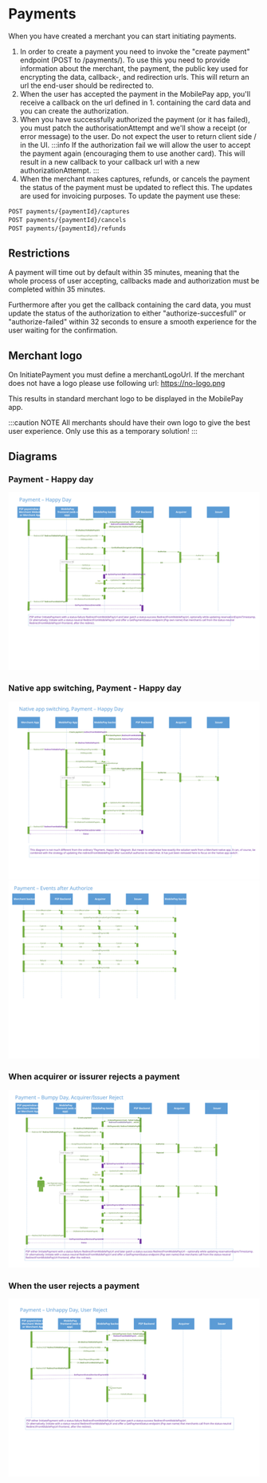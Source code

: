 # Payments

When you have created a merchant you can start initiating payments.

1. In order to create a payment you need to invoke the "create payment" endpoint (POST to /payments/).
To use this you need to provide information about the merchant, the payment, the public key used for encrypting the data, callback-, and redirection urls.
This will return an url the end-user should be redirected to.
2. When the user has accepted the payment in the MobilePay app, you'll receive a callback on the url defined in 1. containing the card data and you can create the authorization.
3. When you have successfully authorized the payment (or it has failed), you must patch the authorisationAttempt and we'll show a receipt (or error message) to the user. Do not expect the user to return client side / in the UI.
:::info
If the authorization fail we will allow the user to accept the payment again (encouraging them to use another card). This will result in a new callback to your callback url with a new authorizationAttempt.
:::
4. When the merchant makes captures, refunds, or cancels the payment the status of the payment must be updated to reflect this. The updates are used for invoicing purposes. To update the payment use these:

```bash
POST payments/{paymentId}/captures
POST payments/{paymentId}/cancels
POST payments/{paymentId}/refunds
```

## Restrictions

A payment will time out by default within 35 minutes, meaning that the whole process of user accepting, callbacks made and authorization must be completed within 35 minutes.

Furthermore after you get the callback containing the card data, you must update the status of the authorization to either "authorize-succesfull" or "authorize-failed" within 32 seconds to ensure a smooth experience for the user waiting for the confirmation.

## Merchant logo

On InitiatePayment you must define a merchantLogoUrl. If the merchant does not have a logo please use following url: https://no-logo.png

This results in standard merchant logo to be displayed in the MobilePay app.  

:::caution NOTE
All merchants should have their own logo to give the best user experience. Only use this as a temporary solution!
:::

## Diagrams

### Payment - Happy day

[![payment sequence diagram](/img/payment-sequence-diagram.svg)](/img/payment-sequence-diagram.svg)

### Native app switching, Payment - Happy day

[![payment with native app switching diagram](/img/payment-with-native-app-switching-sequence-diagrams.svg)](/img/payment-with-native-app-switching-sequence-diagrams.svg)
[![after authorization sequence diagram](/img/after-authorization-sequence-diagram.svg)](/img/after-authorization-sequence-diagram.svg)

### When acquirer or issurer rejects a payment

[![acquirer or issuer reject payment sequence diagram](/img/acquirer-or-issuer-reject-payment-sequence-diagram.svg)](/img/acquirer-or-issuer-reject-payment-sequence-diagram.svg)

### When the user rejects a payment

[![user rejects payment sequence diagram](/img/user-rejects-payment-sequence-diagram.svg)](/img/user-rejects-payment-sequence-diagram.svg)
